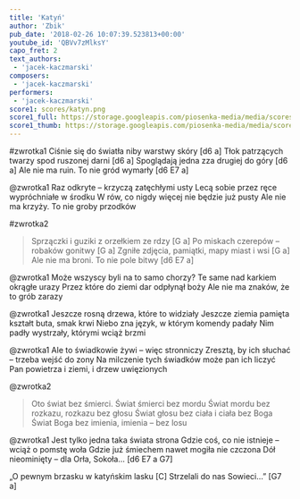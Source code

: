 ```yaml
---
title: 'Katyń'
author: 'Zbik'
pub_date: '2018-02-26 10:07:39.523813+00:00'
youtube_id: 'QBVv7zMlksY'
capo_fret: 2
text_authors:
 - 'jacek-kaczmarski'
composers:
 - 'jacek-kaczmarski'
performers:
 - 'jacek-kaczmarski'
score1: scores/katyn.png
score1_full: https://storage.googleapis.com/piosenka-media/media/scores/katyn.png
score1_thumb: https://storage.googleapis.com/piosenka-media/media/scores/katyn.png.180x0_q85_upscale.png
---
```


#zwrotka1
Ciśnie się do światła niby warstwy skóry [d6 a]
Tłok patrzących twarzy spod ruszonej darni [d6 a]
Spoglądają jedna zza drugiej do góry [d6 a]
Ale nie ma ruin. To nie gród wymarły [d6 E7 a]

@zwrotka1
Raz odkryte – krzyczą zatęchłymi usty
Lecą sobie przez ręce wypróchniałe w środku
W rów, co nigdy więcej nie będzie już pusty
Ale nie ma krzyży. To nie groby przodków

#zwrotka2
>Sprzączki i guziki z orzełkiem ze rdzy [G a]
>Po miskach czerepów – robaków gonitwy [G a]
>Zgniłe zdjęcia, pamiątki, mapy miast i wsi [G a]
>Ale nie ma broni. To nie pole bitwy [d6 E7 a]

@zwrotka1
Może wszyscy byli na to samo chorzy?
Te same nad karkiem okrągłe urazy
Przez które do ziemi dar odpłynął boży 
Ale nie ma znaków, że to grób zarazy

@zwrotka1
Jeszcze rosną drzewa, które to widziały
Jeszcze ziemia pamięta kształt buta, smak krwi
Niebo zna język, w którym komendy padały
Nim padły wystrzały, którymi wciąż brzmi

@zwrotka1
Ale to świadkowie żywi – więc stronniczy
Zresztą, by ich słuchać – trzeba wejść do zony
Na milczenie tych świadków może pan ich liczyć
Pan powietrza i ziemi, i drzew uwięzionych

@zwrotka2
>Oto świat bez śmierci. Świat śmierci bez mordu
>Świat mordu bez rozkazu, rozkazu bez głosu
>Świat głosu bez ciała i ciała bez Boga
>Świat Boga bez imienia, imienia – bez losu

@zwrotka1
Jest tylko jedna taka świata strona
Gdzie coś, co nie istnieje – wciąż o pomstę woła
Gdzie już śmiechem nawet mogiła nie czczona
Dół nieominięty – dla Orła, Sokoła… [d6 E7 a G7]

„O pewnym brzasku w katyńskim lasku [C]
Strzelali do nas Sowieci…” [G7 a]